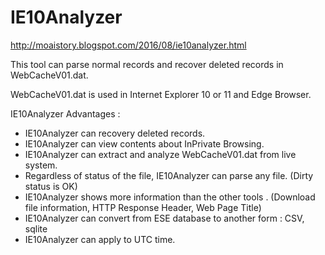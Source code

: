# IE10Analyzer

http://moaistory.blogspot.com/2016/08/ie10analyzer.html

This tool can parse normal records and recover deleted records in WebCacheV01.dat.

WebCacheV01.dat is used in Internet Explorer 10 or 11 and Edge Browser.

IE10Analyzer Advantages :

 - IE10Analyzer can recovery deleted records.
 - IE10Analyzer can view contents about InPrivate Browsing.
 - IE10Analyzer can extract and analyze WebCacheV01.dat from live system.
 - Regardless of status of the file, IE10Analyzer can parse any file. (Dirty status is OK)
 - IE10Analyzer shows more information than the other tools . 
   (Download file information, HTTP Response Header, Web Page Title)
 - IE10Analyzer can convert from ESE database to another form : CSV, sqlite 
 - IE10Analyzer can apply to UTC time.
